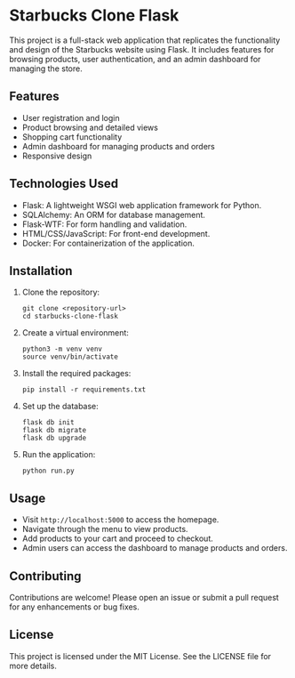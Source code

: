 # Starbucks Clone Flask

This project is a full-stack web application that replicates the functionality and design of the Starbucks website using Flask. It includes features for browsing products, user authentication, and an admin dashboard for managing the store.

## Features

- User registration and login
- Product browsing and detailed views
- Shopping cart functionality
- Admin dashboard for managing products and orders
- Responsive design

## Technologies Used

- Flask: A lightweight WSGI web application framework for Python.
- SQLAlchemy: An ORM for database management.
- Flask-WTF: For form handling and validation.
- HTML/CSS/JavaScript: For front-end development.
- Docker: For containerization of the application.

## Installation

1. Clone the repository:
   ```
   git clone <repository-url>
   cd starbucks-clone-flask
   ```

2. Create a virtual environment:
   ```
   python3 -m venv venv
   source venv/bin/activate
   ```

3. Install the required packages:
   ```
   pip install -r requirements.txt
   ```

4. Set up the database:
   ```
   flask db init
   flask db migrate
   flask db upgrade
   ```

5. Run the application:
   ```
   python run.py
   ```

## Usage

- Visit `http://localhost:5000` to access the homepage.
- Navigate through the menu to view products.
- Add products to your cart and proceed to checkout.
- Admin users can access the dashboard to manage products and orders.

## Contributing

Contributions are welcome! Please open an issue or submit a pull request for any enhancements or bug fixes.

## License

This project is licensed under the MIT License. See the LICENSE file for more details.